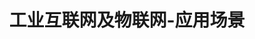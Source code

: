---
{
    layout: Layout,
    isDataCollection: true,
    title: 工业互联网及物联网-应用场景,
    appTitleContent: {
        title: 物联网可信数据采集,
        subTitle: 终端安全，数据可信，应用广泛,
        bg_banner: net_banner
    },
    plansContent: {
        plansTitle: 方案简介,
        plansIntro: [
            {
                intro: 据GSMA预测，到2025年，全球物联网连接数将达到252亿；随着通信技术的快速发展，如此多的连接将会源源不断产生的各种数据传输并汇聚起来；区块链技术赋能的物联网可信身份及可信数据采集，可以解决当前物联网在终端安全、中心化管理、信息隐私、多主体多标准等方面存在的隐患，确保数据来源可信、数据真实、质量可靠。
            },
            {
                intro: 通过物联网设备+数字身份，可以建立数字孪生世界，全面准确得映射实体世界的运转和变化，在工业互联网、车联网、大宗商品、数字城市、生物资产、智慧能源等领域有广泛应用需求。
            }
        ],
        productTitle: 方案优势,
        advantageList: [
            {
                iconName: shebeikexin.png,
                advantageText: 物联网设备可信,
                description: 设备绑定区块链上唯一身份ID，设备身份无法造假
            },
            {
                iconName: shujukexin.png,
                advantageText: 数据可信,
                description: 设备采集原始数据上链，实时的数据加密上链或指纹上链，数据不能造假，提供交叉验证的功能
            },
            {
                iconName: jianguanshenji.png,
                advantageText: 数据监管不出门,
                description: 支持保护数据隐私及安全的穿透式监管；支持原始数据不出门的前提下形成数据可信证明；支持保护数据隐私的多方业务链上协作
            },
            {
                iconName: shujujianmo.png,
                advantageText: 多数据源对接与多维度数据建模,
                description: 支持物联网设备、物联网云平台及云数据库等各种数据源对接；同时，针对不同行业的原始数据信息，可以实现多维度复杂数据建模，不仅历史交易信息做到审计、溯源可查，并且对于当前交易状态也可以实时追踪
            },
        ]
    },
    processContent: {
        title: 方案架构,
        src: datacollection.png,
    },
}
---
